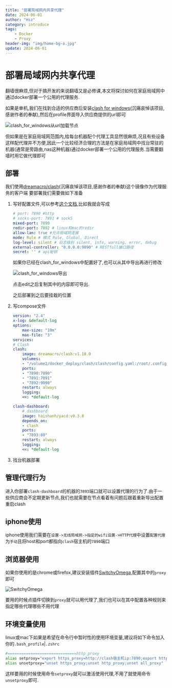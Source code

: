 ```yaml
---
title: "部署局域网内共享代理"
date: 2024-06-01
author: "Hsz"
category: introduce
tags:
    - Docker
    - Proxy
header-img: "img/home-bg-o.jpg"
update: 2024-06-01
---
```

# 部署局域网内共享代理

翻墙很麻烦,但对于搞开发的来说翻墙又是必修课,本文将探讨如何在家庭局域网中通过docker部署一个公用的代理服务.

<!--more-->

如果是单机,我们在找到合适的供应商后安装[clash for windows](https://archive.org/download/clash_for_windows_pkg)(沉痛哀悼该项目,感谢作者的奉献),然后在profile界面导入供应商提供的url即可

![clash_for_windows从url加载节点][1]

但如果是在家庭局域网范围内,给每台机器配个代理工具显然很麻烦,况且有些设备这样配代理并不方便,因此一个比较经济合理的方法是在家庭局域网中找台常驻的机器(通常是旁路由,nas这种机器)通过docker部署一个公用的代理服务.当需要翻墙时用它做代理即可

## 部署

我们使用[dreamacro/clash](https://github.com/Kuingsmile/clash-core)(沉痛哀悼该项目,感谢作者的奉献)这个镜像作为代理服务的客户端
要部署我们需要做如下准备

1. 写好配置文件,可以参考[这个文档](https://github.com/Kuingsmile/clash-core/blob/main/docs/zh_CN/configuration/configuration-reference.md),比如我就会写成

    ```yaml
    # port: 7890 #http
    # socks-port: 7891 # sock5
    mixed-port: 7890
    redir-port: 7892 # linux和mac的redir
    allow-lan: true #允许局域网连接
    mode: Rule # 模式 Rule, Global, Direct
    log-level: silent # 日志级别 silent, info, warning, error, debug
    external-controller: "0.0.0.0:9090" # RESTfull接口路径
    secret: '' # api秘钥
    ```

    如果你已经在clash_for_windows中配置好了,也可以从其中导出再进行修改

    ![clash_for_windows导出][2]

    点击edit之后复制其中的内容即可导出.

    之后部署到之后要挂栽的位置

2. 写compose文件

    ```yaml
    version: "2.4"
    x-log: &default-log
    options:
        max-size: "10m"
        max-file: "3"
    services:
    # Clash
    clash:
        image: dreamacro/clash:v1.18.0
        volumes:
        - "/volume2/docker_deploy/clash/clash/config.yaml:/root/.config/clash/config.yaml"
        ports:
        - "7890:7890"
        - "7891:7891"
        - "7892:9090"
        restart: always
        logging:
        <<: *default-log

    clash-dashboard:
        # dashboard
        image: haishanh/yacd:v0.3.8
        depends_on:
        - clash
        ports:
        - "7893:80"
        restart: always
        logging:
        <<: *default-log
    ```

3. 找台机器部署

## 管理代理行为

进入你部署`clash-dashboard`的机器的`7893`端口就可以设置代理的行为了.由于一些供应商会不定期更新节点,我们也就需要在节点看着有问题后跟着重新导出配置重启clash

## iphone使用

iphone使用我们需要在`设置->无线局域网->指定的wifi设置->HTTP代理`中设置`配置代理`为`手动`且将host和port都指向`clash`宿主机的`7890`端口

## 浏览器使用

如果你使用的是chrome或firefox,建议安装插件[SwitchyOmega](https://github.com/FelisCatus/SwitchyOmega),配置其中的`proxy`即可

![SwitchyOmega][3]

要用的时候点插件切换到`proxy`就可以用代理了,我们也可以在其中配置各种规则来指定哪些代理哪些不用代理

## 环境变量使用

linux或mac下如果是希望在命令行中暂时性的使用环境变量,建议将如下命令加入你的`.bash_profile`|`.zshrc`

```bash
#==============================http_proxy
alias setproxy="export https_proxy=http://clash宿主机ip:7890;export http_proxy=http://clash宿主机ip:7890;export all_proxy=socks5://clash宿主机ip:7890"
alias unsetproxy="unset https_proxy;unset http_proxy;unset all_proxy"
```

这样要用的时候使用命令`setproxy`就可以激活使用代理,不用了就使用命令`unsetproxy`即可.



[1]: {{site.url}}/img/in-post/clash/clash_for_windows.png
[2]: {{site.url}}/img/in-post/clash/clash_for_windows_edit.png
[3]: {{site.url}}/img/in-post/clash/SwitchyOmega.png